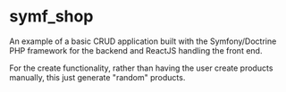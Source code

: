 # symf_shop

An example of a basic CRUD application built with the Symfony/Doctrine PHP framework for the backend and ReactJS
handling the front end.

For the create functionality, rather than having the user create products manually, this just generate "random" products.
